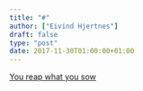 ```yaml
---
title: "#"
author: ["Eivind Hjertnes"]
draft: false
type: "post"
date: 2017-11-30T01:00:00+01:00
---
```


[You reap what you
sow](<https://www.washingtonpost.com/news/post-nation/wp/2017/11/29/nazi-sympathizer-profiled-by-the-new-york-times-says-he-lost-his-job-and-soon-his-home/?utm%5Fterm=.3a55b39dcd93>)

